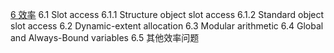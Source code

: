 [6 效率](06.md)
    6.1  Slot access
        6.1.1  Structure object slot access
        6.1.2  Standard object slot access
    6.2  Dynamic-extent allocation
    6.3  Modular arithmetic
    6.4 Global and Always-Bound variables
    6.5 其他效率问题